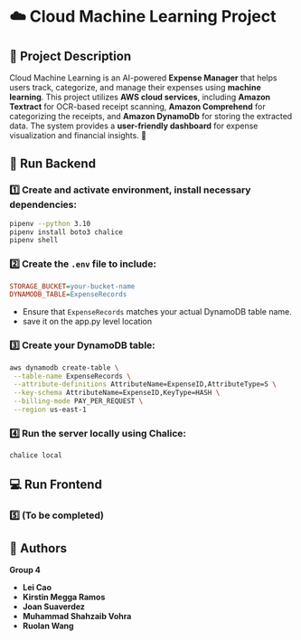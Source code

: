 # ☁️ Cloud Machine Learning Project

## 📌 Project Description
Cloud Machine Learning is an AI-powered **Expense Manager** that helps users track, categorize, and manage their expenses using **machine learning**. This project utilizes **AWS cloud services**, including **Amazon Textract** for OCR-based receipt scanning, **Amazon Comprehend** for categorizing the receipts, and **Amazon DynamoDb** for storing the extracted data. The system provides a **user-friendly dashboard** for expense visualization and financial insights. 🚀



## 🚀 Run Backend

### 1️⃣ Create and activate environment, install necessary dependencies:
```bash
pipenv --python 3.10
pipenv install boto3 chalice
pipenv shell
```

### 2️⃣ Create the `.env` file to include:
```ini
STORAGE_BUCKET=your-bucket-name
DYNAMODB_TABLE=ExpenseRecords
```
- Ensure that `ExpenseRecords` matches your actual DynamoDB table name.
- save it on the app.py level location

### 3️⃣ Create your DynamoDB table:
```bash
aws dynamodb create-table \
 --table-name ExpenseRecords \
 --attribute-definitions AttributeName=ExpenseID,AttributeType=S \
 --key-schema AttributeName=ExpenseID,KeyType=HASH \
 --billing-mode PAY_PER_REQUEST \
 --region us-east-1
```

### 4️⃣ Run the server locally using Chalice:
```bash
chalice local
```

## 💻 Run Frontend

### 5️⃣ (To be completed)

## 👥 Authors

**Group 4**
- **Lei Cao**  
- **Kirstin Megga Ramos**  
- **Joan Suaverdez**  
- **Muhammad Shahzaib Vohra**  
- **Ruolan Wang**  
